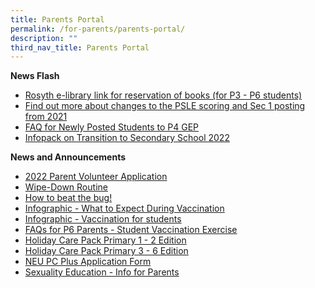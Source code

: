 ```yaml
---
title: Parents Portal
permalink: /for-parents/parents-portal/
description: ""
third_nav_title: Parents Portal
---
```

**News Flash**
* [Rosyth e-library link for reservation of books (for P3 - P6 students)](https://schoolibrary.moe.edu.sg/rosyth/cgi-bin/spydus.exe/MSGTRN/WPAC/HOME) 
* [Find out more about changes to the PSLE scoring and Sec 1 posting from 2021](https://www.moe.gov.sg/page%20not%20found?item=%2fmicrosites%2fpsle%2f&user=extranet%5cAnonymous&site=moe-website) 
* [FAQ for Newly Posted Students to P4 GEP](/files/PostingFlowchart_FAQ_(for_parents)%20(1).pdf)
* [Infopack on Transition to Secondary School 2022](/files/Infopack%20on%20Transition%20to%20Secondary%20Schools%202022%20(1).pdf)

<p> </p>

**News and Announcements**
* [2022 Parent Volunteer Application ](https://moe-rosyth-staging.netlify.app/announcements/announcements/2022-parent-volunteer-applications)
* [Wipe-Down Routine ](https://rosyth-moe-edu-sg-admin.cwp.sg/others/announcements/wipe-down-routine) 
* [How to beat the bug!](https://rosyth-moe-edu-sg-admin.cwp.sg/others/announcements/how-to-beat-the-bug) 
* [Infographic - What to Expect During Vaccination](/files/Infographic%20-%20What%20to%20Expect%20During%20Vaccination.pdf)
* [Infographic - Vaccination for students](/files/Infographic%20-%20Vaccination%20for%20Students.pdf)[](https://rosyth-moe-edu-sg-admin.cwp.sg/qql/slot/u178/Sub%20pages/Primary%206%20Tab/PDF/Infographic%20-%20Vaccination%20for%20Students.pdf)
* [FAQs for P6 Parents - Student Vaccination Exercise](/files/FAQs%20for%20P6%20Parents%20-%20Student%20Vaccination%20Exercise.pdf) 
* [Holiday Care Pack Primary 1 - 2 Edition](/files/Holiday%20Care%20Pack%20Pri%201%20-2%20Edition(5May).pdf) 
* [Holiday Care Pack Primary 3 - 6 Edition](/files/Holiday%20Care%20Pack%20Pri%203%20-%206%20Edition(5May).pdf) 
* [NEU PC Plus Application Form](/files/Application%20Form%20for%20MOE-SPED%20FAS%20v4.pdf)
* [Sexuality Education - Info for Parents](/files/Info_on_SEd_for_RS_website_2022_final.pdf)

<p> </p>